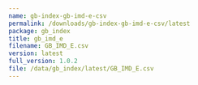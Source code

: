 ```yaml
---
name: gb-index-gb-imd-e-csv
permalink: /downloads/gb-index-gb-imd-e-csv/latest
package: gb_index
title: gb_imd_e
filename: GB_IMD_E.csv
version: latest
full_version: 1.0.2
file: /data/gb_index/latest/GB_IMD_E.csv
---
```

